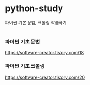 # python-study
파이썬 기본 문법, 크롤링 학습하기
</br></br>


### 파이썬 기초 문법
https://software-creator.tistory.com/18

### 파이썬 기초 크롤링
https://software-creator.tistory.com/20
